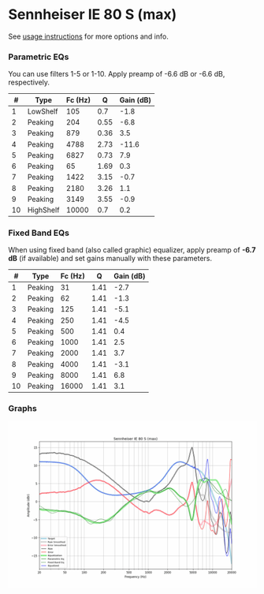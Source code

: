 # Sennheiser IE 80 S (max)
See [usage instructions](https://github.com/jaakkopasanen/AutoEq#usage) for more options and info.

### Parametric EQs
You can use filters 1-5 or 1-10. Apply preamp of -6.6 dB or -6.6 dB, respectively.

|   # | Type      |   Fc (Hz) |    Q |   Gain (dB) |
|-----|-----------|-----------|------|-------------|
|   1 | LowShelf  |       105 | 0.7  |        -1.8 |
|   2 | Peaking   |       204 | 0.55 |        -6.8 |
|   3 | Peaking   |       879 | 0.36 |         3.5 |
|   4 | Peaking   |      4788 | 2.73 |       -11.6 |
|   5 | Peaking   |      6827 | 0.73 |         7.9 |
|   6 | Peaking   |        65 | 1.69 |         0.3 |
|   7 | Peaking   |      1422 | 3.15 |        -0.7 |
|   8 | Peaking   |      2180 | 3.26 |         1.1 |
|   9 | Peaking   |      3149 | 3.55 |        -0.9 |
|  10 | HighShelf |     10000 | 0.7  |         0.2 |

### Fixed Band EQs
When using fixed band (also called graphic) equalizer, apply preamp of **-6.7 dB** (if available) and set gains manually with these parameters.

|   # | Type    |   Fc (Hz) |    Q |   Gain (dB) |
|-----|---------|-----------|------|-------------|
|   1 | Peaking |        31 | 1.41 |        -2.7 |
|   2 | Peaking |        62 | 1.41 |        -1.3 |
|   3 | Peaking |       125 | 1.41 |        -5.1 |
|   4 | Peaking |       250 | 1.41 |        -4.5 |
|   5 | Peaking |       500 | 1.41 |         0.4 |
|   6 | Peaking |      1000 | 1.41 |         2.5 |
|   7 | Peaking |      2000 | 1.41 |         3.7 |
|   8 | Peaking |      4000 | 1.41 |        -3.1 |
|   9 | Peaking |      8000 | 1.41 |         6.8 |
|  10 | Peaking |     16000 | 1.41 |         3.1 |

### Graphs
![](./Sennheiser%20IE%2080%20S%20(max).png)
